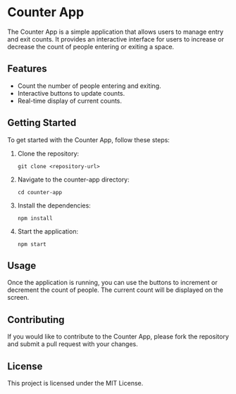 # Counter App

The Counter App is a simple application that allows users to manage entry and exit counts. It provides an interactive interface for users to increase or decrease the count of people entering or exiting a space.

## Features

- Count the number of people entering and exiting.
- Interactive buttons to update counts.
- Real-time display of current counts.

## Getting Started

To get started with the Counter App, follow these steps:

1. Clone the repository:
   ```
   git clone <repository-url>
   ```

2. Navigate to the counter-app directory:
   ```
   cd counter-app
   ```

3. Install the dependencies:
   ```
   npm install
   ```

4. Start the application:
   ```
   npm start
   ```

## Usage

Once the application is running, you can use the buttons to increment or decrement the count of people. The current count will be displayed on the screen.

## Contributing

If you would like to contribute to the Counter App, please fork the repository and submit a pull request with your changes.

## License

This project is licensed under the MIT License.